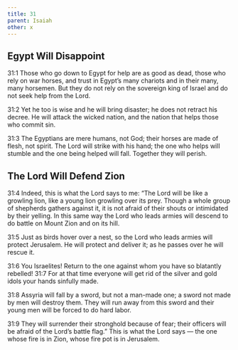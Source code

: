```yaml
---
title: 31
parent: Isaiah
other: x
---
```


## Egypt Will Disappoint


<a name="31:1">31:1</a> Those who go down to Egypt for help are as good as dead,
those who rely on war horses,
and trust in Egypt’s many chariots
and in their many, many horsemen.
But they do not rely on the sovereign king of Israel
and do not seek help from the Lord.

<a name="31:2">31:2</a> Yet he too is wise and he will bring disaster;
he does not retract his decree.
He will attack the wicked nation,
and the nation that helps those who commit sin.

<a name="31:3">31:3</a> The Egyptians are mere humans, not God;
their horses are made of flesh, not spirit.
The Lord will strike with his hand;
the one who helps will stumble
and the one being helped will fall.
Together they will perish.
 
## The Lord Will Defend Zion
 

<a name="31:4">31:4</a> Indeed, this is what the Lord says to me:
“The Lord will be like a growling lion,
like a young lion growling over its prey.
Though a whole group of shepherds gathers against it,
it is not afraid of their shouts
or intimidated by their yelling.
In this same way the Lord who leads armies will descend
to do battle on Mount Zion and on its hill.

<a name="31:5">31:5</a> Just as birds hover over a nest,
so the Lord who leads armies will protect Jerusalem.
He will protect and deliver it;
as he passes over he will rescue it.

<a name="31:6">31:6</a> You Israelites! Return to the one against whom you have so blatantly rebelled! <a name="31:7">31:7</a> For at that time everyone will get rid of the silver and gold idols your hands sinfully made.


<a name="31:8">31:8</a> Assyria will fall by a sword, but not a man-made one;
a sword not made by men will destroy them.
They will run away from this sword
and their young men will be forced to do hard labor.

<a name="31:9">31:9</a> They will surrender their stronghold because of fear;
their officers will be afraid of the Lord’s battle flag.”
This is what the Lord says — 
the one whose fire is in Zion,
whose fire pot is in Jerusalem.